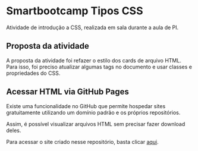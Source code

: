 # Smartbootcamp Tipos CSS
Atividade de introdução a CSS, realizada em sala durante a aula de PI.

## Proposta da atividade
A proposta da atividade foi refazer o estilo dos cards de arquivo HTML. Para isso, foi preciso atualizar algumas tags no documento e usar classes e propriedades do CSS.

## Acessar HTML via GitHub Pages
Existe uma funcionalidade no GitHub que permite hospedar sites gratuitamente utilizando um domínio padrão e os próprios repositórios.

Assim, é possível visualizar arquivos HTML sem precisar fazer download deles.

Para acessar o site criado nesse repositório, basta clicar [aqui](https://kai-nix.github.io/smartbootcamp-tipos-css/pratica_css.html).
